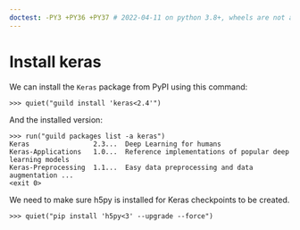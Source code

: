 ```yaml
---
doctest: -PY3 +PY36 +PY37 # 2022-04-11 on python 3.8+, wheels are not available for h5py<3, so we fail to build. These tests can't currently pass on python 3.8+
---
```



# Install keras

We can install the `Keras` package from PyPI using this command:

    >>> quiet("guild install 'keras<2.4'")

And the installed version:

    >>> run("guild packages list -a keras")
    Keras                2.3...  Deep Learning for humans
    Keras-Applications   1.0...  Reference implementations of popular deep learning models
    Keras-Preprocessing  1.1...  Easy data preprocessing and data augmentation ...
    <exit 0>

We need to make sure h5py is installed for Keras checkpoints to be
created.

    >>> quiet("pip install 'h5py<3' --upgrade --force")
